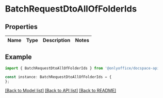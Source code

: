 # BatchRequestDtoAllOfFolderIds


## Properties

Name | Type | Description | Notes
------------ | ------------- | ------------- | -------------

## Example

```typescript
import { BatchRequestDtoAllOfFolderIds } from '@onlyoffice/docspace-api-sdk';

const instance: BatchRequestDtoAllOfFolderIds = {
};
```

[[Back to Model list]](../README.md#documentation-for-models) [[Back to API list]](../README.md#documentation-for-api-endpoints) [[Back to README]](../README.md)
